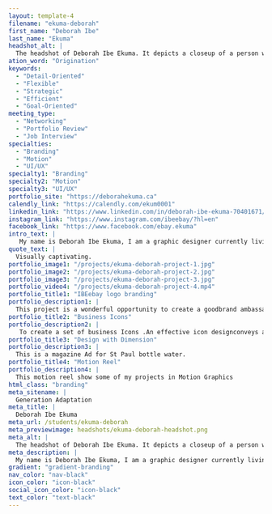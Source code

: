 ```yaml
---
layout: template-4
filename: "ekuma-deborah" 
first_name: "Deborah Ibe"
last_name: "Ekuma"
headshot_alt: |
  The headshot of Deborah Ibe Ekuma. It depicts a closeup of a person with shoulder-length black hair smiling whilst looking directly at the camera.
ation_word: "Origination"
keywords:
  - "Detail-Oriented"
  - "Flexible"
  - "Strategic"
  - "Efficient"
  - "Goal-Oriented"
meeting_type:
  - "Networking"
  - "Portfolio Review"
  - "Job Interview"
specialties:
  - "Branding"
  - "Motion"
  - "UI/UX"
specialty1: "Branding"
specialty2: "Motion"
specialty3: "UI/UX"
portfolio_site: "https://deborahekuma.ca"
calendly_link: "https://calendly.com/ekum0001"
linkedin_link: "https://www.linkedin.com/in/deborah-ibe-ekuma-70401671/"
instagram_link: "https://www.instagram.com/ibeebay/?hl=en"
facebook_link: "https://www.facebook.com/ebay.ekuma"
intro_text: |
   My name is Deborah Ibe Ekuma, I am a graphic designer currently living in Ottawa. Growing up, I was known for my creativity, artistic nature and passion for drawing and painting. I believe Art is valuable and represents a social necessity that no nation can neglect. I am a ​thinker, an innovator​ and a problem solver with a keen interest in ​improving society through effective visual communication​. 
quote_text: |
  Visually captivating.
portfolio_image1: "/projects/ekuma-deborah-project-1.jpg"
portfolio_image2: "/projects/ekuma-deborah-project-2.jpg"
portfolio_image3: "/projects/ekuma-deborah-project-3.jpg"
portfolio_video4: "/projects/ekuma-deborah-project-4.mp4"
portfolio_title1: "IBEebay logo branding"
portfolio_description1: |
  This project is a wonderful opportunity to create a goodbrand ambassador logo by making it Simple, Memorable,Ageless, Reliable and Thoughtful. By doing this I am ableto showcase my ability to think creatively and with originalconcepts. I am also able to demonstrate my knowledgeand ability to work through the stages of creatinga logo redesign, and my ability to design a memorable,unique and distinctive logo that works at any size andanywhere. This is also an opportunity to design a logothat is timeless and reflects a brands identity.
portfolio_title2: "Business Icons"
portfolio_description2: |
   To create a set of business Icons .An effective icon designconveys a lot of information in a small spaceI used tools like Adobe Illustrator to work with lines andshapes to create a set of uniform icons that fit a theme. Iconsare great because they can be used over time and help youpractice creating a cohesive theme.
portfolio_title3: "Design with Dimension"
portfolio_description3: |
  This is a magazine Ad for St Paul bottle water.
portfolio_title4: "Motion Reel"
portfolio_description4: |
  This motion reel show some of my projects in Motion Graphics
html_class: "branding"
meta_sitename: |
  Generation Adaptation
meta_title: |
  Deborah Ibe Ekuma
meta_url: /students/ekuma-deborah
meta_previewimage: headshots/ekuma-deborah-headshot.png
meta_alt: |
  The headshot of Deborah Ibe Ekuma. It depicts a closeup of a person with shoulder-length black hair smiling whilst looking directly at the camera.
meta_description: |
  My name is Deborah Ibe Ekuma, I am a graphic designer currently living in Ottawa. Growing up, I was known for my creativity, artistic nature and passion for drawing and painting. I believe Art is valuable and represents a social necessity that no nation can neglect. I am a ​thinker, an innovator​ and a problem solver with a keen interest in ​improving society through effective visual communication​. 
gradient: "gradient-branding"
nav_color: "nav-black"
icon_color: "icon-black"
social_icon_color: "icon-black"
text_color: "text-black"
---
```



